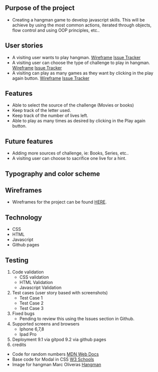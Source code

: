 ## Purpose of the project
* Creating a hangman game to develop javascript skills. This will be achieve by using the most common actions, iterated through objects, flow control and using OOP principles, etc..
## User stories
* A visiting user wants to play hangman. [Wireframe]() [Issue Tracker](https://github.com/rfpotrero/hangman/issues?q=label%3A%22Game+Basis%22+)
* A visiting user can choose the type of challenge to play in hangman. [Wireframe]() [Issue Tracker]()
* A visiting can play as many games as they want by clicking in the play again button. [Wireframe]() [Issue Tracker](https://github.com/rfpotrero/hangman/issues?q=label%3A%22Game+Result%22+)
## Features
* Able to select the source of the challenge (Movies or books)
* Keep track of the letter used.
* Keep track of the number of lives left.
* Able to play as many times as desired by clicking in the Play again button. 
## Future features
* Adding more sources of challenge, ie: Books, Series, etc..
* A visiting user can choose to sacrifice one live for a hint. 
## Typography and color scheme
## Wireframes
* Wireframes for the project can be found [HERE](docs/wireframes/).
## Technology
* CSS
* HTML 
* Javascript
* Github pages
## Testing
   1. Code validation
      * CSS validation 
      * HTML Validation 
      * Javascript Validation
   2. Test cases (user story based with screenshots)
      * Test Case 1 
      * Test Case 2
      * Test Case 3
   3. Fixed bugs
      * Pending to review this using the Issues section in Github.
   4. Supported screens and browsers
      * Iphone 6,7,8 
      * Ipad Pro
9. Deployment
   9.1 via gitpod
   9.2 via github pages
10. credits
* Code for random numbers [MDN Web Docs](https://developer.mozilla.org/en-US/docs/Web/JavaScript/Reference/Global_Objects/Math/random)
* Base code for Modal in CSS [W3 Schools](https://www.w3schools.com/howto/howto_css_delete_modal.asp)
* Image for hangman Marc Oliveras [Hangman](https://www.oligalma.com/en/downloads/images/hangman)
